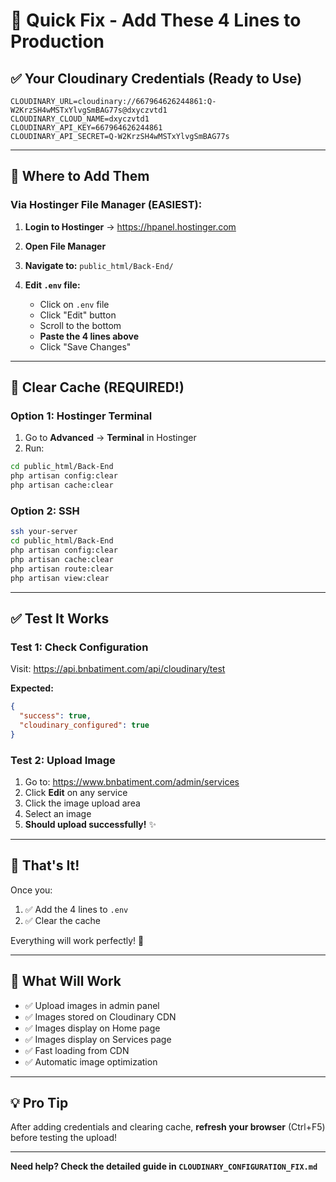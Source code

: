 # 🚀 Quick Fix - Add These 4 Lines to Production

## ✅ Your Cloudinary Credentials (Ready to Use)

```env
CLOUDINARY_URL=cloudinary://667964626244861:Q-W2KrzSH4wMSTxYlvgSmBAG77s@dxyczvtd1
CLOUDINARY_CLOUD_NAME=dxyczvtd1
CLOUDINARY_API_KEY=667964626244861
CLOUDINARY_API_SECRET=Q-W2KrzSH4wMSTxYlvgSmBAG77s
```

---

## 📝 Where to Add Them

### Via Hostinger File Manager (EASIEST):

1. **Login to Hostinger** → https://hpanel.hostinger.com

2. **Open File Manager**

3. **Navigate to:** `public_html/Back-End/`

4. **Edit `.env` file:**
   - Click on `.env` file
   - Click "Edit" button
   - Scroll to the bottom
   - **Paste the 4 lines above**
   - Click "Save Changes"

---

## 🔄 Clear Cache (REQUIRED!)

### Option 1: Hostinger Terminal
1. Go to **Advanced** → **Terminal** in Hostinger
2. Run:
```bash
cd public_html/Back-End
php artisan config:clear
php artisan cache:clear
```

### Option 2: SSH
```bash
ssh your-server
cd public_html/Back-End
php artisan config:clear
php artisan cache:clear
php artisan route:clear
php artisan view:clear
```

---

## ✅ Test It Works

### Test 1: Check Configuration
Visit: https://api.bnbatiment.com/api/cloudinary/test

**Expected:** 
```json
{
  "success": true,
  "cloudinary_configured": true
}
```

### Test 2: Upload Image
1. Go to: https://www.bnbatiment.com/admin/services
2. Click **Edit** on any service
3. Click the image upload area
4. Select an image
5. **Should upload successfully!** ✨

---

## 🎯 That's It!

Once you:
1. ✅ Add the 4 lines to `.env`
2. ✅ Clear the cache

Everything will work perfectly! 🎉

---

## 📸 What Will Work

- ✅ Upload images in admin panel
- ✅ Images stored on Cloudinary CDN
- ✅ Images display on Home page
- ✅ Images display on Services page
- ✅ Fast loading from CDN
- ✅ Automatic image optimization

---

## 💡 Pro Tip

After adding credentials and clearing cache, **refresh your browser** (Ctrl+F5) before testing the upload!

---

**Need help? Check the detailed guide in `CLOUDINARY_CONFIGURATION_FIX.md`**

